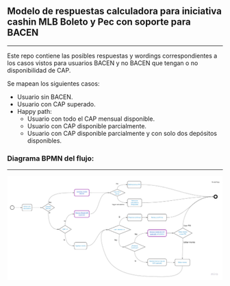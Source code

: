 ## Modelo de respuestas calculadora para iniciativa cashin MLB Boleto y Pec con soporte para BACEN
_______________

Este repo contiene las posibles respuestas y wordings correspondientes a los casos vistos 
para usuarios BACEN y no BACEN que tengan o no disponibilidad de CAP.

Se mapean los siguientes casos:
* Usuario sin BACEN.
* Usuario con CAP superado.
* Happy path:
    * Usuario con todo el CAP mensual disponible.
    * Usuario con CAP disponible parcialmente.
    * Usuario con CAP disponible parcialmente y con solo dos depósitos disponibles.

### Diagrama BPMN del flujo:
______________
<img src="./images/bpmn-flujo.jpg" alt="drawing" width="1000"/>
